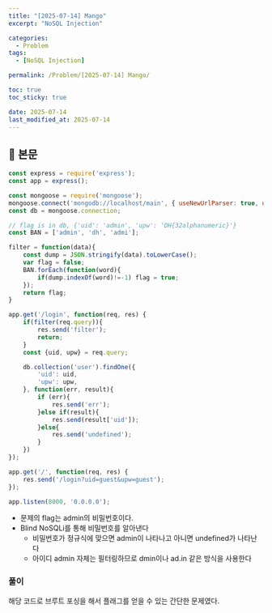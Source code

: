 ```yaml
---
title: "[2025-07-14] Mango"
excerpt: "NoSQL Injection"

categories:
  - Problem
tags:
  - [NoSQL Injection]

permalink: /Problem/[2025-07-14] Mango/

toc: true
toc_sticky: true

date: 2025-07-14
last_modified_at: 2025-07-14
---
```


## 🦥 본문

```jsx
const express = require('express');
const app = express();

const mongoose = require('mongoose');
mongoose.connect('mongodb://localhost/main', { useNewUrlParser: true, useUnifiedTopology: true });
const db = mongoose.connection;

// flag is in db, {'uid': 'admin', 'upw': 'DH{32alphanumeric}'}
const BAN = ['admin', 'dh', 'admi'];

filter = function(data){
    const dump = JSON.stringify(data).toLowerCase();
    var flag = false;
    BAN.forEach(function(word){
        if(dump.indexOf(word)!=-1) flag = true;
    });
    return flag;
}

app.get('/login', function(req, res) {
    if(filter(req.query)){
        res.send('filter');
        return;
    }
    const {uid, upw} = req.query;

    db.collection('user').findOne({
        'uid': uid,
        'upw': upw,
    }, function(err, result){
        if (err){
            res.send('err');
        }else if(result){
            res.send(result['uid']);
        }else{
            res.send('undefined');
        }
    })
});

app.get('/', function(req, res) {
    res.send('/login?uid=guest&upw=guest');
});

app.listen(8000, '0.0.0.0');

```

- 문제의 flag는 admin의 비밀번호이다.
- Blind NoSQLi를 통해 비밀번호를 알아낸다
    - 비밀번호가 정규식에 맞으면 admin이 나타나고 아니면 undefined가 나타난다
    - 아이디 admin 자체는 필터링하므로 dmin이나 ad.in 같은 방식을 사용한다

### 풀이



해당 코드로 브루트 포싱을 해서 플래그를 얻을 수  있는 간단한 문제였다.